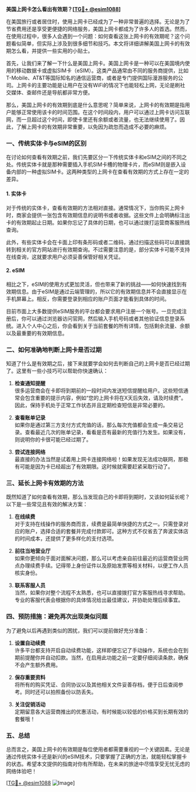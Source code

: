 **美国上网卡怎么看出有效期？[[TG💪+ @esim1088](https://t.me/s/esim1088)]**

在美国旅行或者居住时，使用上网卡已经成为了一种非常普遍的选择。无论是为了节省费用还是享受更便捷的网络服务，美国上网卡都成为了许多人的首选。然而，在使用过程中，很多人会遇到一个问题：如何查看这张上网卡的有效期呢？这个问题看似简单，但实际上涉及到很多细节和技巧。本文将详细讲解美国上网卡的有效期怎么看，并提供一些实用的小贴士。

首先，让我们来了解一下什么是美国上网卡。美国上网卡是一种可以在美国境内使用的移动数据卡或虚拟SIM卡（eSIM）。这类产品通常由不同的服务商提供，比如T-Mobile、AT&T等国际知名的通信运营商，或者是专门提供国际漫游服务的公司。上网卡的主要功能是让用户在没有WiFi的情况下也能轻松上网，无论是刷社交媒体、查邮件还是导航都非常方便。

那么，美国上网卡的有效期到底是什么意思呢？简单来说，上网卡的有效期是指用户能够正常使用该卡的时间范围。在这个时间段内，用户可以通过上网卡访问互联网，而一旦超过这个时间，即使卡里还有余额或者流量，也无法继续使用了。因此，了解上网卡的有效期非常重要，以免因为疏忽而造成不必要的麻烦。

### **一、传统实体卡与eSIM的区别**

在讨论如何查看有效期之前，我们先要区分一下传统实体卡和eSIM之间的不同之处。传统实体卡就是那种需要插入手机SIM卡槽的物理卡片，而eSIM则是嵌入设备内部的一种虚拟SIM卡。这两种类型的上网卡在查看有效期的方式上存在一定的差异。

#### **1. 实体卡**
对于传统的实体卡，查看有效期的方法相对直接。通常情况下，当你购买上网卡时，商家会提供一张包含有效期信息的说明书或者收据。这些文件上会明确标注出卡的有效期起止日期。如果你忘记了具体的日期，也可以通过拨打运营商客服热线查询。

此外，有些实体卡会在卡面上印有条形码或者二维码，通过扫描这些码可以直接跳转到相关的官方网站进行有效期查询。不过需要注意的是，部分实体卡可能不支持在线查询，这就要求用户必须妥善保管好相关凭证。

#### **2. eSIM**
相比之下，eSIM的使用方式更加灵活，但也带来了新的挑战——如何快速找到有效期信息。由于eSIM是通过云端管理的，所以它的有效期信息并不会直接显示在手机屏幕上。相反，你需要登录到相应的账户页面才能看到具体的时间。

目前市面上大多数提供eSIM服务的平台都会要求用户注册一个账号。一旦完成注册后，你可以通过浏览器访问官网，然后输入手机号码或者其他验证信息登录系统。进入个人中心之后，你会看到关于当前套餐的所有详情，包括剩余流量、余额以及最重要的有效期信息。

### **二、如何准确地判断上网卡是否过期**

知道了什么是有效期之后，接下来就要学会如何去判断自己的上网卡是否已经过期了。这里有一些小技巧可以帮助你快速确认：

1. **检查通知提醒**  
   很多运营商会在卡即将到期前的一段时间内发送短信提醒给用户。这些短信通常会包含重要的提示内容，例如“您的上网卡将在X天后失效，请及时续费”。因此，保持手机处于正常工作状态并且定期检查短信是非常必要的。

2. **查看账单记录**  
   如果你是通过第三方支付方式充值的话，那么每次充值都会生成一条交易记录。查看最近几次的账单记录，看看是否有最新的充值行为发生。如果没有，则说明你的卡很可能已经过期了。

3. **尝试连接网络**  
   最直接的办法当然是试着用上网卡连接网络啦！如果发现无法成功联网，那极有可能是因为卡已经超出了有效期限。这时候就需要赶紧采取行动了。

### **三、延长上网卡有效期的方法**

既然知道了如何查看有效期，那么当发现自己的卡即将到期时，又该如何延长呢？以下是一些常见且有效的解决方案：

1. **在线续费**  
   对于支持在线操作的服务商而言，续费是最简单快捷的方式之一。只需登录对应的账户，选择合适的套餐并完成付款即可。这种方式不仅省去了奔波实体店的时间成本，还提供了更多样化的支付选项。

2. **前往当地营业厅**  
   如果你更倾向于面对面解决问题，那么可以考虑亲自前往最近的运营商营业网点办理续费手续。记得带上身份证件以及原始发票等相关材料，以便工作人员核实身份。

3. **联系客服人员**  
   当然，如果你对整个流程不太熟悉，也可以直接拨打官方客服热线寻求帮助。专业的客服代表会根据你的具体情况给出最佳建议，并协助处理后续事宜。

### **四、预防措施：避免再次出现类似问题**

为了避免以后再遇到类似的困扰，我们可以提前做好充分准备：

1. **设置自动续费**  
   许多平台都支持开启自动续费功能，这样即便忘记了手动操作，系统也会在到期前提醒你并自动扣款。当然，在启用此功能之前一定要仔细阅读条款，确保不会产生额外费用。

2. **保存重要资料**  
   将所有的购买凭证、合同协议以及其他相关文件妥善存档，便于日后查阅参考。同时还可以拍照备份以防丢失。

3. **关注促销活动**  
   定期留意各大运营商推出的优惠活动，有时候能以较低的价格买到长期有效的套餐哦！

### **五、总结**

总而言之，美国上网卡的有效期是每位使用者都需要重视的一个关键因素。无论是通过传统实体卡还是新兴的eSIM技术，只要掌握了正确的方法，就能轻松掌握卡的状态。希望本文提供的指南对你有所帮助，在未来的旅途中尽情享受无忧无虑的网络体验吧！

[[TG💪+ @esim1088](https://t.me/s/esim1088) ![Image](https://i.postimg.cc/4NQfJmqS/Snipaste-2025-05-13-00-14-12.png)]